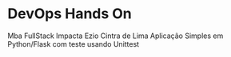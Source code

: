 # DevOps Hands On
Mba FullStack Impacta Ezio Cintra de Lima
Aplicação Simples em Python/Flask com teste usando Unittest